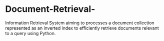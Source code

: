 # Document-Retrieval-
Information Retrieval System aiming to processes a document collection represented as an inverted index to efficiently retrieve documents relevant to a query using Python.
